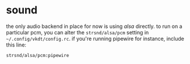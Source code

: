 # sound

the only audio backend in place for now is using *alsa* directly.
to run on a particular pcm, you can alter the `strsnd/alsa/pcm`
setting in `~/.config/vkdt/config.rc`. if you're running pipewire
for instance, include this line:
```
strsnd/alsa/pcm:pipewire
```
